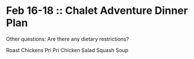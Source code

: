 # Feb 16-18 :: Chalet Adventure Dinner Plan

Other questions:
Are there any dietary restrictions?

Roast Chickens
Pri Pri Chicken
Salad
Squash Soup
